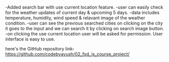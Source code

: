 -Added search bar with use current location feature.
-user can easily check for the weather updates of current day & upcoming 5 days.
-data includes temperature, humidity, wind speed & relavant image of the weather condition.
-user can see the previous searched cities on clicking on the city it goes to the input and we can search it 
by clicking  on search image button.
-on clicking the use current location user will be asked for permission.
User interface is easy to use.

here's the GitHub repository link-
https://github.com/codebyayush/02_fsd_js_course_project/
